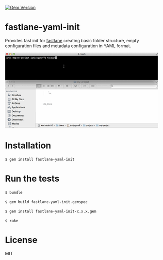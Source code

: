[![Gem Version](https://badge.fury.io/rb/fastlane-yaml-init.svg)](http://badge.fury.io/rb/fastlane-yaml-init)

fastlane-yaml-init
==========

Provides fast init for [fastlane](https://github.com/KrauseFx/fastlane) creating basic folder structure, empty configuration files and metadata configuration in YAML format.

![assets/demo.gif](assets/demo.gif)

Installation
==========

`$ gem install fastlane-yaml-init`

Run the tests
==========

`$ bundle`

`$ gem build fastlane-yaml-init.gemspec`

`$ gem install fastlane-yaml-init-x.x.x.gem`

`$ rake`

License
==========

MIT
